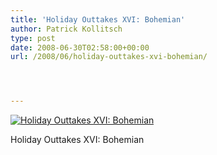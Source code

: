 ```yaml
---
title: 'Holiday Outtakes XVI: Bohemian'
author: Patrick Kollitsch
type: post
date: 2008-06-30T02:58:00+00:00
url: /2008/06/holiday-outtakes-xvi-bohemian/




---
```

<div class="flickr">
  <a href="http://www.flickr.com/photos/schreibblogade/2624570151/" title="Holiday Outtakes XVI: Bohemian"><img src="//farm4.static.flickr.com/3151/2624570151_409bc269a7.jpg" alt="Holiday Outtakes XVI: Bohemian" /></a></p> 
  
  <p>
    Holiday Outtakes <span class="caps">XVI</span>: Bohemian
  </p>
</div>